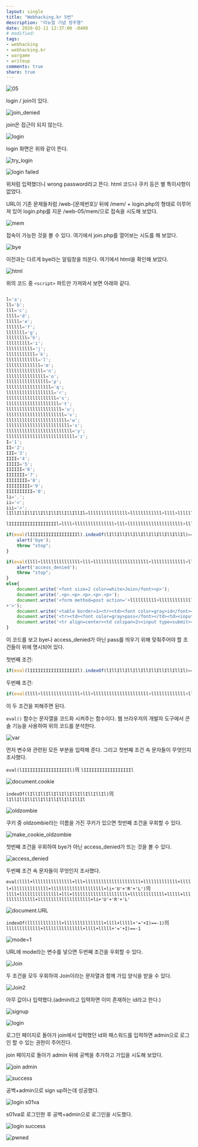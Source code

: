 ```yaml
---
layout: single
title: "Webhacking.kr 5번"
description: "리뉴얼 기념 정주행"
date: 2020-02-11 12:37:00 -0400
# modified: 
tags:
- webhacking
- webhacking.kr
- wargame
- writeup
comments: true
share: true
---
```


![05]({{site.url}}{{site.baseurl}}/assets/images/2020-02-11-WriteUp-Webhacking.kr-05/0.PNG)

login / join이 있다.

![join_denied]({{site.url}}{{site.baseurl}}/assets/images/2020-02-11-WriteUp-Webhacking.kr-05/1.PNG)

join은 접근이 되지 않는다.

![login]({{site.url}}{{site.baseurl}}/assets/images/2020-02-11-WriteUp-Webhacking.kr-05/2.PNG)

login 화면은 위와 같이 뜬다.

![try_login]({{site.url}}{{site.baseurl}}/assets/images/2020-02-11-WriteUp-Webhacking.kr-05/3.PNG)

![login failed]({{site.url}}{{site.baseurl}}/assets/images/2020-02-11-WriteUp-Webhacking.kr-05/4.PNG)

위처럼 입력했더니 wrong password라고 뜬다. html 코드나 쿠키 등은 별 특이사항이 없었다.

URL이 기존 문제들처럼 /web-[문제번호]/ 뒤에 /mem/ + login.php의 형태로 이루어져 있어
login.php를 지운 /web-05/mem/으로 접속을 시도해 보았다.

![mem]({{site.url}}{{site.baseurl}}/assets/images/2020-02-11-WriteUp-Webhacking.kr-05/5.PNG)

접속이 가능한 것을 볼 수 있다. 여기에서 join.php를 열어보는 시도를 해 보았다.

![bye]({{site.url}}{{site.baseurl}}/assets/images/2020-02-11-WriteUp-Webhacking.kr-05/6.PNG)

이전과는 다르게 bye라는 알림창을 띄운다. 여기에서 html을 확인해 보았다.

![html]({{site.url}}{{site.baseurl}}/assets/images/2020-02-11-WriteUp-Webhacking.kr-05/7.PNG)

위의 코드 중 `<script>` 파트만 가져와서 보면 아래와 같다.

```js

l='a';
ll='b';
lll='c';
llll='d';
lllll='e';
llllll='f';
lllllll='g';
llllllll='h';
lllllllll='i';
llllllllll='j';
lllllllllll='k';
llllllllllll='l';
lllllllllllll='m';
llllllllllllll='n';
lllllllllllllll='o';
llllllllllllllll='p';
lllllllllllllllll='q';
llllllllllllllllll='r';
lllllllllllllllllll='s';
llllllllllllllllllll='t';
lllllllllllllllllllll='u';
llllllllllllllllllllll='v';
lllllllllllllllllllllll='w';
llllllllllllllllllllllll='x';
lllllllllllllllllllllllll='y';
llllllllllllllllllllllllll='z';
I='1';
II='2';
III='3';
IIII='4';
IIIII='5';
IIIIII='6';
IIIIIII='7';
IIIIIIII='8';
IIIIIIIII='9';
IIIIIIIIII='0';
li='.';
ii='<';
iii='>';
lIllIllIllIllIllIllIllIllIllIl=lllllllllllllll+llllllllllll+llll+llllllllllllllllllllllllll+lllllllllllllll+lllllllllllll+ll+lllllllll+lllll;

lIIIIIIIIIIIIIIIIIIl=llll+lllllllllllllll+lll+lllllllllllllllllllll+lllllllllllll+lllll+llllllllllllll+llllllllllllllllllll+li+lll+lllllllllllllll+lllllllllllllll+lllllllllll+lllllllll+lllll;

if(eval(lIIIIIIIIIIIIIIIIIIl).indexOf(lIllIllIllIllIllIllIllIllIllIl)==-1) {
	alert('bye');
	throw "stop";
}

if(eval(llll+lllllllllllllll+lll+lllllllllllllllllllll+lllllllllllll+lllll+llllllllllllll+llllllllllllllllllll+li+'U'+'R'+'L').indexOf(lllllllllllll+lllllllllllllll+llll+lllll+'='+I)==-1){
	alert('access_denied');
	throw "stop";
}
else{
	document.write('<font size=2 color=white>Join</font><p>');
	document.write('.<p>.<p>.<p>.<p>.<p>');
	document.write('<form method=post action='+llllllllll+lllllllllllllll+lllllllll+llllllllllllll+li+llllllllllllllll+llllllll+llllllllllllllll
+'>');
	document.write('<table border=1><tr><td><font color=gray>id</font></td><td><input type=text name='+lllllllll+llll+' maxlength=20></td></tr>');
	document.write('<tr><td><font color=gray>pass</font></td><td><input type=text name='+llllllllllllllll+lllllllllllllllllllllll+'></td></tr>');
	document.write('<tr align=center><td colspan=2><input type=submit></td></tr></form></table>');
}

```

이 코드를 보고 bye나 access_denied가 아닌 pass를 띄우기 위해 맞춰주어야 할 조건들이 위에 명시되어 있다.

첫번째 조건:

```js
if(eval(lIIIIIIIIIIIIIIIIIIl).indexOf(lIllIllIllIllIllIllIllIllIllIl)==-1)
```

두번째 조건:

```js
if(eval(llll+lllllllllllllll+lll+lllllllllllllllllllll+lllllllllllll+lllll+llllllllllllll+llllllllllllllllllll+li+'U'+'R'+'L').indexOf(lllllllllllll+lllllllllllllll+llll+lllll+'='+I)==-1)
````

이 두 조건을 피해주면 된다.

`eval()` 함수는 문자열을 코드화 시켜주는 함수이다.
웹 브라우저의 개발자 도구에서 콘솔 기능을 사용하여 위의 코드를 분석한다.

![var]({{site.url}}{{site.baseurl}}/assets/images/2020-02-11-WriteUp-Webhacking.kr-05/8.PNG)

먼저 변수와 관련된 모든 부분을 입력해 준다.
그리고 첫번째 조건 속 문자들이 무엇인지 조사했다.

`eval(lIIIIIIIIIIIIIIIIIIl)`의 `lIIIIIIIIIIIIIIIIIIl`

![document.cookie]({{site.url}}{{site.baseurl}}/assets/images/2020-02-11-WriteUp-Webhacking.kr-05/9.PNG)

`indexOf(lIllIllIllIllIllIllIllIllIllIl)`의 `lIllIllIllIllIllIllIllIllIllIl`

![oldzombie]({{site.url}}{{site.baseurl}}/assets/images/2020-02-11-WriteUp-Webhacking.kr-05/10.PNG)

쿠키 중 oldzombie라는 이름을 가진 쿠키가 있으면 첫번째 조건을 우회할 수 있다.

![make_cookie_oldzombie]({{site.url}}{{site.baseurl}}/assets/images/2020-02-11-WriteUp-Webhacking.kr-05/11.PNG)

첫번째 조건을 우회하여 bye가 아닌 access_denied가 뜨는 것을 볼 수 있다.

![access_denied]({{site.url}}{{site.baseurl}}/assets/images/2020-02-11-WriteUp-Webhacking.kr-05/12.PNG)

두번째 조건 속 문자들이 무엇인지 조사했다.

`eval(llll+lllllllllllllll+lll+lllllllllllllllllllll+lllllllllllll+lllll+llllllllllllll+llllllllllllllllllll+li+'U'+'R'+'L')`의
`llll+lllllllllllllll+lll+lllllllllllllllllllll+lllllllllllll+lllll+llllllllllllll+llllllllllllllllllll+li+'U'+'R'+'L'`

![document.URL]({{site.url}}{{site.baseurl}}/assets/images/2020-02-11-WriteUp-Webhacking.kr-05/13.PNG)

`indexOf(lllllllllllll+lllllllllllllll+llll+lllll+'='+I)==-1)`의 `lllllllllllll+lllllllllllllll+llll+lllll+'='+I)==-1`

![mode=1]({{site.url}}{{site.baseurl}}/assets/images/2020-02-11-WriteUp-Webhacking.kr-05/14.PNG)

URL에 mode라는 변수를 넣으면 두번째 조건을 우회할 수 있다.

![Join]({{site.url}}{{site.baseurl}}/assets/images/2020-02-11-WriteUp-Webhacking.kr-05/15.PNG)

두 조건을 모두 우회하여 Join이라는 문자열과 함께 가입 양식을 받을 수 있다.

![Join2]({{site.url}}{{site.baseurl}}/assets/images/2020-02-11-WriteUp-Webhacking.kr-05/16.PNG)

아무 값이나 입력했다.(admin라고 입력하면 이미 존재하는 id라고 한다.)

![signup]({{site.url}}{{site.baseurl}}/assets/images/2020-02-11-WriteUp-Webhacking.kr-05/17.PNG)

![login]({{site.url}}{{site.baseurl}}/assets/images/2020-02-11-WriteUp-Webhacking.kr-05/18.PNG)

로그인 페이지로 돌아가 join에서 입력했던 id와 패스워드를 입력하면 admin으로 로그인 할 수 있는 권한이 주어진다.

join 페이지로 돌아가 admin 뒤에 공백을 추가하고 가입을 시도해 보았다.

![join  admin]({{site.url}}{{site.baseurl}}/assets/images/2020-02-11-WriteUp-Webhacking.kr-05/19.PNG)

![success]({{site.url}}{{site.baseurl}}/assets/images/2020-02-11-WriteUp-Webhacking.kr-05/20.PNG)

공백+admin으로 sign up하는데 성공했다.

![login s01va]({{site.url}}{{site.baseurl}}/assets/images/2020-02-11-WriteUp-Webhacking.kr-05/21.PNG)

s01va로 로그인한 후 공백+admin으로 로그인을 시도했다.

![login success]({{site.url}}{{site.baseurl}}/assets/images/2020-02-11-WriteUp-Webhacking.kr-05/22.PNG)

![pwned]({{site.url}}{{site.baseurl}}/assets/images/2020-02-11-WriteUp-Webhacking.kr-05/23.PNG)

